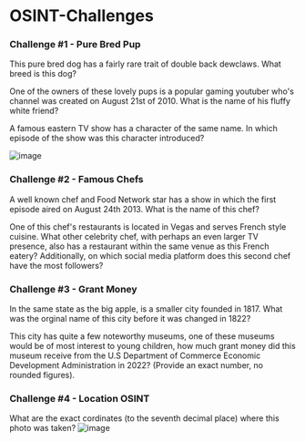 # OSINT-Challenges
### Challenge #1 - Pure Bred Pup
This pure bred dog has a fairly rare trait of double back dewclaws. What breed is this dog? 

One of the owners of these lovely pups is a popular gaming youtuber who's channel was created on August 21st of 2010. What is the name of his fluffy white friend? 

A famous eastern TV show has a character of the same name. In which episode of the show was this character introduced?

![image](https://github.com/user-attachments/assets/674e57b7-344b-4a12-a0bf-2083b6e868ab)

### Challenge #2 - Famous Chefs
A well known chef and Food Network star has a show in which the first episode aired on August 24th 2013. What is the name of this chef? 

One of this chef's restaurants is located in Vegas and serves French style cuisine. What other celebrity chef, with perhaps an even larger TV presence, also has a restaurant within the same venue as this French eatery? Additionally, on which social media platform does this second chef have the most followers? 

### Challenge #3 - Grant Money
In the same state as the big apple, is a smaller city founded in 1817. What was the orginal name of this city before it was changed in 1822? 

This city has quite a few noteworthy museums, one of these museums would be of most interest to young children, how much grant money did this museum receive from the U.S Department of Commerce Economic Development Administration in 2022? (Provide an exact number, no rounded figures).

### Challenge #4 - Location OSINT
What are the exact cordinates (to the seventh decimal place) where this photo was taken? 
![image](https://github.com/user-attachments/assets/3b34a0ed-1ece-4950-8be4-282865e1c3e7)

